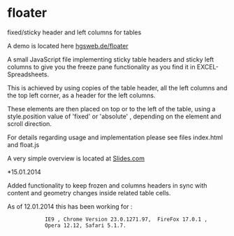 floater
=======

fixed/sticky header and left columns for tables

A demo is located here <a href='http://hgsweb.de/floater/html'>hgsweb.de/floater</a>

A small JavaScript file implementing sticky table headers and 
sticky left columns to give you the freeze pane functionality 
as you find it in EXCEL-Spreadsheets.

This is achieved by using copies of the table header, all the left columns and
the top left corner, as a header for the left columns.

These elements are then placed on top or to the left of the table, using a style.position
value of 'fixed' or 'absolute' , depending on the element and scroll direction.

For details regarding usage and implementation please see 
files index.html and float.js 

A very simple overview is located at <a href='http://slides.com/heinzschweitzer/freeze#/' > Slides.com </a>


*15.01.2014

Added functionality to keep frozen and columns headers in sync with
content and geometry changes inside related table cells. 


As of  12.01.2014 this has been working for :
            
                IE9 , Chrome Version 23.0.1271.97,  FireFox 17.0.1 , 
                Opera 12.12, Safari 5.1.7.
 
